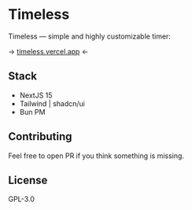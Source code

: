 # Timeless

Timeless — simple and highly customizable timer: 

-> [timeless.vercel.app](https://timeless.vercel.app) <-

## Stack
- NextJS 15
- Tailwind | shadcn/ui
- Bun PM

## Contributing

Feel free to open PR if you think something is missing.

## License

GPL-3.0